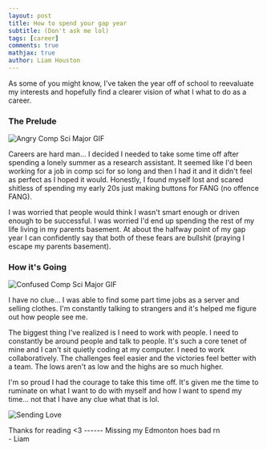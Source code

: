 ```yaml
---
layout: post
title: How to spend your gap year
subtitle: (Don't ask me lol)
tags: [career]
comments: true
mathjax: true
author: Liam Houston
---
```


As some of you might know, I've taken the year off of school to reevaluate my interests and hopefully find a clearer vision of what I what to do as a career. 


### The Prelude
![Angry Comp Sci Major GIF](https://i.giphy.com/media/v1.Y2lkPTc5MGI3NjExaDk0d2JxdzdnN205b2R0YXlqMDd4NWs0Ym1pZG5ycnZzanFwajhpNSZlcD12MV9pbnRlcm5hbF9naWZfYnlfaWQmY3Q9Zw/aYQrUHND0EF7a/giphy.gif)

Careers are hard man... I decided I needed to take some time off after spending a lonely summer as a research assistant. It seemed like I'd been working for a job in comp sci for so long and then I had it and it didn't feel as perfect as I hoped it would. Honestly, I found myself lost and scared shitless of spending my early 20s just making buttons for FANG (no offence FANG). 

I was worried that people would think I wasn't smart enough or driven enough to be successful. I was worried I'd end up spending the rest of my life living in my parents basement. At about the halfway point of my gap year I can confidently say that both of these fears are bullshit (praying I escape my parents basement).


### How it's Going
![Confused Comp Sci Major GIF](https://i.giphy.com/media/v1.Y2lkPTc5MGI3NjExenlwaTF1OHE5c3lyYWdhN2t3OHVxcDBiemNmd3dqejlpZ2I2bHlqYSZlcD12MV9pbnRlcm5hbF9naWZfYnlfaWQmY3Q9Zw/9SINEn8jWy7xzFquPG/giphy.gif)


I have no clue... I was able to find some part time jobs as a server and selling clothes. I'm constantly talking to strangers and it's helped me figure out how people see me. 

The biggest thing I've realized is I need to work with people. I need to constantly be around people and talk to people. It's such a core tenet of mine and I can't sit quietly coding at my computer. I need to work collaboratively. The challenges feel easier and the victories feel better with a team. The lows aren't as low and the highs are so much higher.

I'm so proud I had the courage to take this time off. It's given me the time to ruminate on what I want to do with myself and how I want to spend my time... not that I have any clue what that is lol.

![Sending Love](https://i.giphy.com/media/v1.Y2lkPTc5MGI3NjExYmJjNXNmeDR6N25rbDBtbXp6OGd0ZDk4OG5ubHFiaGpmY2c5b2V5ZCZlcD12MV9pbnRlcm5hbF9naWZfYnlfaWQmY3Q9Zw/c76IJLufpNwSULPk77/giphy.gif)


Thanks for reading <3 ------ Missing my Edmonton hoes bad rn <br>\- Liam
